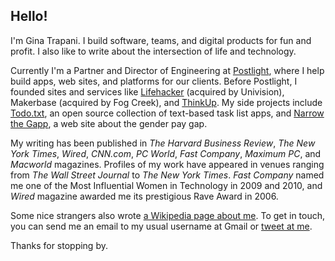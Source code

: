 ## Hello!

I'm Gina Trapani. I build software, teams, and digital products for fun and profit. I also like to write about the intersection of life and technology.

Currently I'm a Partner and Director of Engineering at [Postlight](https://postlight.com), where I help build apps, web sites, and platforms for our clients. Before Postlight, I founded sites and services like [Lifehacker](http://lifehacker.com) (acquired by Univision), Makerbase (acquired by Fog Creek), and [ThinkUp](http://www.nytimes.com/2015/01/01/technology/personaltech/thinkup-helps-the-social-network-user-see-the-online-self.html?_r=0). My side projects include [Todo.txt](https://todotxt.org), an open source collection of text-based task list apps, and [Narrow the Gapp](https://narrowthegapp.com), a web site about the gender pay gap.

My writing has been published in _The Harvard Business Review_, _The New York Times_, _Wired_, _CNN.com_, _PC World_, _Fast Company_, _Maximum PC_, and _Macworld_ magazines. Profiles of my work have appeared in venues ranging from _The Wall Street Journal_ to _The New York Times_. _Fast Company_ named me one of the Most Influential Women in Technology in 2009 and 2010, and _Wired_ magazine awarded me its prestigious Rave Award in 2006.

Some nice strangers also wrote [a Wikipedia page about me](http://en.wikipedia.org/wiki/Gina_Trapani). To get in touch, you can send me an email to my usual username at Gmail or [tweet at me](https://twitter.com/ginatrapani).

Thanks for stopping by.
